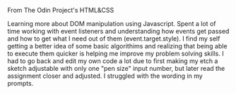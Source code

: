 From The Odin Project's HTML&CSS

Learning more about DOM manipulation using Javascript. Spent a lot of time working with event listeners and understanding how events get passed and how to get what I need out of them (event.target.style). I find my self getting a better idea of some basic algorithims and realizing that being able to execute them quicker is helping me improve my problem solving skills. I had to go back and edit my own code a lot due to first making my etch a sketch adjustable with only one "pen size" input number, but later read the assignment closer and adjusted. I struggled with the wording in my prompts.  
